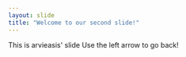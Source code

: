 ```yaml
---
layout: slide
title: "Welcome to our second slide!"
---
```

This is arvieasis' slide
Use the left arrow to go back!
